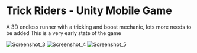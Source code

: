 # Trick Riders - Unity Mobile Game
 A 3D endless runner with a tricking and boost mechanic, lots more needs to be added
This is a very early state of the game
 
![Screenshot_3](https://user-images.githubusercontent.com/27012591/127756212-6c7a9622-932f-43e9-82b2-d02eed70ea09.jpg)    ![Screenshot_4](https://user-images.githubusercontent.com/27012591/127756202-91fa9f07-28a4-4cb3-ad23-6f4b55522a50.jpg)    ![Screenshot_5](https://user-images.githubusercontent.com/27012591/127756204-9c0f326c-2e36-469f-862e-4782da802006.jpg)
